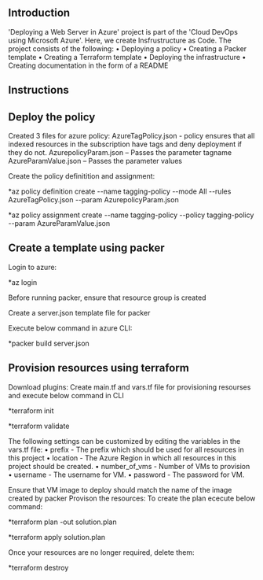 Introduction
------------
'Deploying a Web Server in Azure' project is part of the 'Cloud DevOps using Microsoft Azure'. Here, we create Insfrustructure as Code.
The project consists of the following:
•	Deploying a policy
•	Creating a Packer template
•	Creating a Terraform template
•	Deploying the infrastructure
•	Creating documentation in the form of a README

Instructions
------------
Deploy the policy
-----------------
Created 3 files for azure policy:
AzureTagPolicy.json - policy ensures that all indexed resources in the subscription have tags and deny deployment if they do not.
AzurepolicyParam.json – Passes the parameter tagname
AzureParamValue.json – Passes the parameter values

Create the policy definitition and assignment:

*az policy definition create --name tagging-policy --mode All --rules AzureTagPolicy.json --param AzurepolicyParam.json

*az policy assignment create --name tagging-policy --policy tagging-policy --param  AzureParamValue.json 

Create a template using packer
------------------------------
Login to azure:

*az login

Before running packer, ensure that resource group is created

Create a server.json template file for packer

Execute below command in azure CLI:

*packer build server.json

Provision resources using terraform
-----------------------------------
Download plugins:
Create main.tf and vars.tf file for provisioning resourses and execute below command in CLI

*terraform init

*terraform validate

The following settings can be customized by editing the variables in the vars.tf file:
•	prefix - The prefix which should be used for all resources in this project
•	location - The Azure Region in which all resources in this project should be created.
•	number_of_vms - Number of VMs to provision
•	username - The username for VM.
•	password - The password for VM.

Ensure that VM image to deploy should match the name of the image created by packer
Provison the resources:
To create the plan ececute below command:
 
 *terraform plan -out solution.plan

 *terraform apply solution.plan

Once your resources are no longer required, delete them:

*terraform destroy

